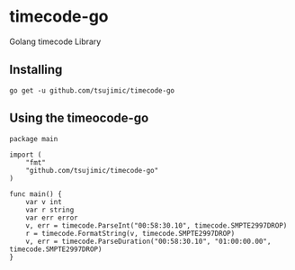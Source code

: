 # timecode-go
Golang timecode Library

## Installing
```
go get -u github.com/tsujimic/timecode-go
```

## Using the timeocode-go
```
package main

import (
	"fmt"
	"github.com/tsujimic/timecode-go"
)

func main() {
	var v int
	var r string
	var err error
	v, err = timecode.ParseInt("00:58:30.10", timecode.SMPTE2997DROP)
	r = timecode.FormatString(v, timecode.SMPTE2997DROP)
	v, err = timecode.ParseDuration("00:58:30.10", "01:00:00.00", timecode.SMPTE2997DROP)
}

```

